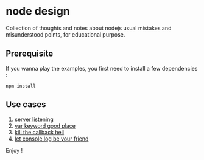 # node design

Collection of thoughts and notes about nodejs usual mistakes and misunderstood points, for educational purpose.

## Prerequisite

If you wanna play the examples, you first need to install a few dependencies :

```
npm install
```

## Use cases

1. [server listening](server-listening.md)
2. [var keyword good place](var.md)
3. [kill the callback hell](callback-hell.md)
4. [let console.log be your friend](console.md)

Enjoy !
